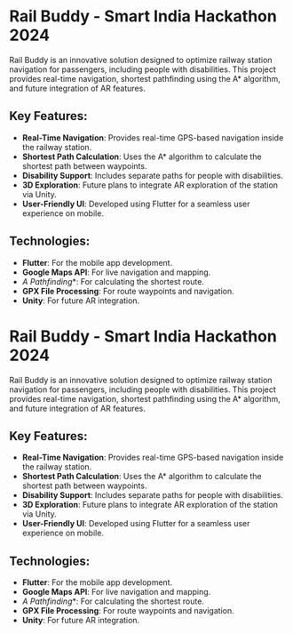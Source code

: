 # Rail Buddy - Smart India Hackathon 2024
Rail Buddy is an innovative solution designed to optimize railway station navigation for passengers, including people with disabilities. This project provides real-time navigation, shortest pathfinding using the A* algorithm, and future integration of AR features.

## Key Features:
- **Real-Time Navigation**: Provides real-time GPS-based navigation inside the railway station.
- **Shortest Path Calculation**: Uses the A* algorithm to calculate the shortest path between waypoints.
- **Disability Support**: Includes separate paths for people with disabilities.
- **3D Exploration**: Future plans to integrate AR exploration of the station via Unity.
- **User-Friendly UI**: Developed using Flutter for a seamless user experience on mobile.

## Technologies:
- **Flutter**: For the mobile app development.
- **Google Maps API**: For live navigation and mapping.
- **A* Pathfinding**: For calculating the shortest route.
- **GPX File Processing**: For route waypoints and navigation.
- **Unity**: For future AR integration.

# Rail Buddy - Smart India Hackathon 2024
Rail Buddy is an innovative solution designed to optimize railway station navigation for passengers, including people with disabilities. This project provides real-time navigation, shortest pathfinding using the A* algorithm, and future integration of AR features.

## Key Features:
- **Real-Time Navigation**: Provides real-time GPS-based navigation inside the railway station.
- **Shortest Path Calculation**: Uses the A* algorithm to calculate the shortest path between waypoints.
- **Disability Support**: Includes separate paths for people with disabilities.
- **3D Exploration**: Future plans to integrate AR exploration of the station via Unity.
- **User-Friendly UI**: Developed using Flutter for a seamless user experience on mobile.

## Technologies:
- **Flutter**: For the mobile app development.
- **Google Maps API**: For live navigation and mapping.
- **A* Pathfinding**: For calculating the shortest route.
- **GPX File Processing**: For route waypoints and navigation.
- **Unity**: For future AR integration.


